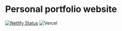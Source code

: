 # Personal portfolio website

[![Netlify Status](https://api.netlify.com/api/v1/badges/80cf3c75-66be-4dbd-bdfc-9f35a1745758/deploy-status)](https://app.netlify.com/sites/adityashibu/deploys)
![Vercel](https://vercelbadge.vercel.app/api/adityashibu/personalportfolio)
